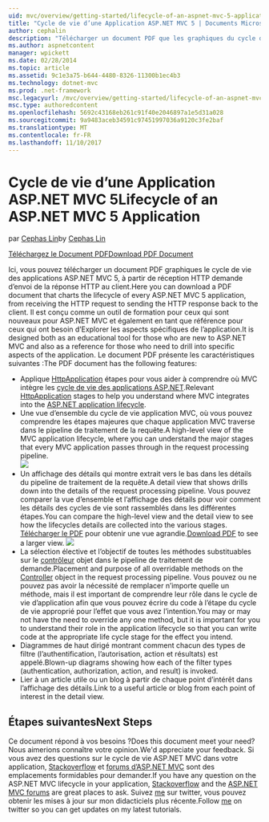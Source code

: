 ```yaml
---
uid: mvc/overview/getting-started/lifecycle-of-an-aspnet-mvc-5-application
title: "Cycle de vie d’une Application ASP.NET MVC 5 | Documents Microsoft"
author: cephalin
description: "Télécharger un document PDF que les graphiques du cycle de vie d’une application ASP.NET MVC 5. Ce document de cycle de vie fournit une vue d’ensemble du cycle de vie MVC un..."
ms.author: aspnetcontent
manager: wpickett
ms.date: 02/28/2014
ms.topic: article
ms.assetid: 9c1e3a75-b644-4480-8326-11300b1ec4b3
ms.technology: dotnet-mvc
ms.prod: .net-framework
msc.legacyurl: /mvc/overview/getting-started/lifecycle-of-an-aspnet-mvc-5-application
msc.type: authoredcontent
ms.openlocfilehash: 5692c43168eb261c91f40e2046897a1e5d31a028
ms.sourcegitcommit: 9a9483aceb34591c97451997036a9120c3fe2baf
ms.translationtype: MT
ms.contentlocale: fr-FR
ms.lasthandoff: 11/10/2017
---
```

<a name="lifecycle-of-an-aspnet-mvc-5-application"></a><span data-ttu-id="aa334-104">Cycle de vie d’une Application ASP.NET MVC 5</span><span class="sxs-lookup"><span data-stu-id="aa334-104">Lifecycle of an ASP.NET MVC 5 Application</span></span>
====================
<span data-ttu-id="aa334-105">par [Cephas Lin](https://github.com/cephalin)</span><span class="sxs-lookup"><span data-stu-id="aa334-105">by [Cephas Lin](https://github.com/cephalin)</span></span>

[<span data-ttu-id="aa334-106">Téléchargez le Document PDF</span><span class="sxs-lookup"><span data-stu-id="aa334-106">Download PDF Document</span></span>](lifecycle-of-an-aspnet-mvc-5-application/_static/lifecycle-of-an-aspnet-mvc-5-application1.pdf)

<span data-ttu-id="aa334-107">Ici, vous pouvez télécharger un document PDF graphiques le cycle de vie des applications ASP.NET MVC 5, à partir de réception HTTP demande d’envoi de la réponse HTTP au client.</span><span class="sxs-lookup"><span data-stu-id="aa334-107">Here you can download a PDF document that charts the lifecycle of every ASP.NET MVC 5 application, from receiving the HTTP request to sending the HTTP response back to the client.</span></span> <span data-ttu-id="aa334-108">Il est conçu comme un outil de formation pour ceux qui sont nouveaux pour ASP.NET MVC et également en tant que référence pour ceux qui ont besoin d’Explorer les aspects spécifiques de l’application.</span><span class="sxs-lookup"><span data-stu-id="aa334-108">It is designed both as an educational tool for those who are new to ASP.NET MVC and also as a reference for those who need to drill into specific aspects of the application.</span></span> <span data-ttu-id="aa334-109">Le document PDF présente les caractéristiques suivantes :</span><span class="sxs-lookup"><span data-stu-id="aa334-109">The PDF document has the following features:</span></span>

- <span data-ttu-id="aa334-110">Applique [HttpApplication](https://msdn.microsoft.com/en-us/library/system.web.httpapplication.aspx) étapes pour vous aider à comprendre où MVC intègre les [cycle de vie des applications ASP.NET](https://msdn.microsoft.com/en-us/library/bb470252.aspx).</span><span class="sxs-lookup"><span data-stu-id="aa334-110">Relevant [HttpApplication](https://msdn.microsoft.com/en-us/library/system.web.httpapplication.aspx) stages to help you understand where MVC integrates into the [ASP.NET application lifecycle](https://msdn.microsoft.com/en-us/library/bb470252.aspx).</span></span>
- <span data-ttu-id="aa334-111">Une vue d’ensemble du cycle de vie application MVC, où vous pouvez comprendre les étapes majeures que chaque application MVC traverse dans le pipeline de traitement de la requête.</span><span class="sxs-lookup"><span data-stu-id="aa334-111">A high-level view of the MVC application lifecycle, where you can understand the major stages that every MVC application passes through in the request processing pipeline.</span></span>  
    ![](lifecycle-of-an-aspnet-mvc-5-application/_static/image1.jpg)
- <span data-ttu-id="aa334-112">Un affichage des détails qui montre extrait vers le bas dans les détails du pipeline de traitement de la requête.</span><span class="sxs-lookup"><span data-stu-id="aa334-112">A detail view that shows drills down into the details of the request processing pipeline.</span></span> <span data-ttu-id="aa334-113">Vous pouvez comparer la vue d’ensemble et l’affichage des détails pour voir comment les détails des cycles de vie sont rassemblés dans les différentes étapes.</span><span class="sxs-lookup"><span data-stu-id="aa334-113">You can compare the high-level view and the detail view to see how the lifecycles details are collected into the various stages.</span></span> <span data-ttu-id="aa334-114">[Télécharger le PDF](lifecycle-of-an-aspnet-mvc-5-application/_static/lifecycle-of-an-aspnet-mvc-5-application1.pdf) pour obtenir une vue agrandie.</span><span class="sxs-lookup"><span data-stu-id="aa334-114">[Download PDF](lifecycle-of-an-aspnet-mvc-5-application/_static/lifecycle-of-an-aspnet-mvc-5-application1.pdf) to see a larger view.</span></span>
    ![](lifecycle-of-an-aspnet-mvc-5-application/_static/image2.jpg)
- <span data-ttu-id="aa334-115">La sélection élective et l’objectif de toutes les méthodes substituables sur le [contrôleur](https://msdn.microsoft.com/en-us/library/system.web.mvc.controller.aspx) objet dans le pipeline de traitement de demande.</span><span class="sxs-lookup"><span data-stu-id="aa334-115">Placement and purpose of all overridable methods on the [Controller](https://msdn.microsoft.com/en-us/library/system.web.mvc.controller.aspx) object in the request processing pipeline.</span></span> <span data-ttu-id="aa334-116">Vous pouvez ou ne pouvez pas avoir la nécessité de remplacer n’importe quelle un méthode, mais il est important de comprendre leur rôle dans le cycle de vie d’application afin que vous pouvez écrire du code à l’étape du cycle de vie approprié pour l’effet que vous avez l’intention.</span><span class="sxs-lookup"><span data-stu-id="aa334-116">You may or may not have the need to override any one method, but it is important for you to understand their role in the application lifecycle so that you can write code at the appropriate life cycle stage for the effect you intend.</span></span>
- <span data-ttu-id="aa334-117">Diagrammes de haut dirigé montrant comment chacun des types de filtre (l’authentification, l’autorisation, action et résultats) est appelé.</span><span class="sxs-lookup"><span data-stu-id="aa334-117">Blown-up diagrams showing how each of the filter types (authentication, authorization, action, and result) is invoked.</span></span>
- <span data-ttu-id="aa334-118">Lier à un article utile ou un blog à partir de chaque point d’intérêt dans l’affichage des détails.</span><span class="sxs-lookup"><span data-stu-id="aa334-118">Link to a useful article or blog from each point of interest in the detail view.</span></span>


## <a name="next-steps"></a><span data-ttu-id="aa334-119">Étapes suivantes</span><span class="sxs-lookup"><span data-stu-id="aa334-119">Next Steps</span></span>

<span data-ttu-id="aa334-120">Ce document répond à vos besoins ?</span><span class="sxs-lookup"><span data-stu-id="aa334-120">Does this document meet your need?</span></span> <span data-ttu-id="aa334-121">Nous aimerions connaître votre opinion.</span><span class="sxs-lookup"><span data-stu-id="aa334-121">We'd appreciate your feedback.</span></span> <span data-ttu-id="aa334-122">Si vous avez des questions sur le cycle de vie ASP.NET MVC dans votre application, [Stackoverflow](http://stackoverflow.com/help) et [forums d’ASP.NET MVC](https://forums.asp.net/1146.aspx) sont des emplacements formidables pour demander.</span><span class="sxs-lookup"><span data-stu-id="aa334-122">If you have any question on the ASP.NET MVC lifecycle in your application, [Stackoverflow](http://stackoverflow.com/help) and the [ASP.NET MVC forums](https://forums.asp.net/1146.aspx) are great places to ask.</span></span> <span data-ttu-id="aa334-123">Suivez [me](https://twitter.com/Cephas_MSFT) sur twitter, vous pouvez obtenir les mises à jour sur mon didacticiels plus récente.</span><span class="sxs-lookup"><span data-stu-id="aa334-123">Follow [me](https://twitter.com/Cephas_MSFT) on twitter so you can get updates on my latest tutorials.</span></span>
